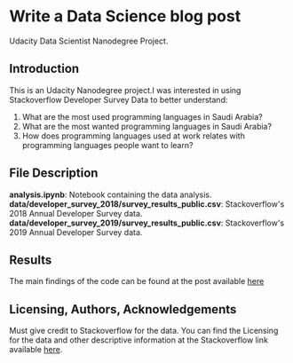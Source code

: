 # Write a Data Science blog post
Udacity Data Scientist Nanodegree Project.

## Introduction 
This is an Udacity Nanodegree project.I was interested in using Stackoverflow Developer Survey Data to better understand:</br>
1. What are the most used programming languages in Saudi Arabia? </br>
2. What are the most wanted programming languages in Saudi Arabia? </br>
3. How does programming languages used at work relates with programming languages people want to learn? </br>

## File Description <a name="files"></a>

**analysis.ipynb**: Notebook containing the data analysis. </br>
**data/developer_survey_2018/survey_results_public.csv**: Stackoverflow's 2018 Annual Developer Survey data. </br>
**data/developer_survey_2019/survey_results_public.csv**: Stackoverflow's 2019 Annual Developer Survey data. </br>

## Results <a name="results"></a>
The main findings of the code can be found at the post available [here]()

## Licensing, Authors, Acknowledgements<a name="licensing"></a>
Must give credit to Stackoverflow for the data. You can find the Licensing for the data and other descriptive information at the Stackoverflow link available [here](https://insights.stackoverflow.com/survey).
